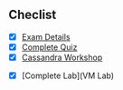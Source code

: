 ## Checlist
- [x] [Exam Details](https://www.datastax.com/dev/certifications#details)
- [x] [Complete Quiz](https://academy.datastax.com/#/online-courses/6167eee3-0575-4d88-9f80-f2270587ce23)
- [x] [Cassandra Workshop](https://github.com/DataStax-Academy/cassandra-workshop-series)
* [X] [Complete Lab](VM Lab)